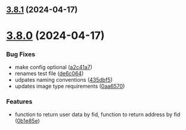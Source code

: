 ## [3.8.1](https://github.com/PinataCloud/pinata-fdk/compare/v3.8.0...v3.8.1) (2024-04-17)



# [3.8.0](https://github.com/PinataCloud/pinata-fdk/compare/a2c41a72b837d86cd4d5e4cbf2ea2a11803d0e41...v3.8.0) (2024-04-17)


### Bug Fixes

* make config optional ([a2c41a7](https://github.com/PinataCloud/pinata-fdk/commit/a2c41a72b837d86cd4d5e4cbf2ea2a11803d0e41))
* renames test file ([de6c064](https://github.com/PinataCloud/pinata-fdk/commit/de6c06416d2b0d9269bbdc7c9b9b195f91c22d54))
* udpates naming conventions ([435dbf5](https://github.com/PinataCloud/pinata-fdk/commit/435dbf5ef82dfc5711615098ba586f2c1c41cc8d))
* updates image type requirements ([0aa6570](https://github.com/PinataCloud/pinata-fdk/commit/0aa657007aa00b3e87f194df4c7b23c5db8fc8d3))


### Features

* function to return user data by fid, function to return address by fid ([0b1e85e](https://github.com/PinataCloud/pinata-fdk/commit/0b1e85e59bedc82751494e267c6c1610c87102bf))



